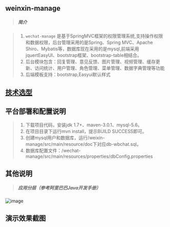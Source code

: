 weinxin-manage
------------------------

>##### 简介

> 1. `wechat-manage` 是基于SpringMVC框架的权限管理系统,支持操作权限和数据权限，后台管理采用的是Spring、Spring MVC、Apache Shiro、Mybatis等，数据库现在采用的是mysql,前端采用jquertEasyUI、bootstrap框架、bootstrap-table相结合。
> 2. 后台模块包含：回复管理、意见反馈、图片管理、视频管理、缓存更新、访问统计、用户管理、角色管理、菜单管理、数据字典管理等功能
> 3. 后端模板支持：bootstrap,Easyui默认样式

[技术选型](http://note.youdao.com/noteshare?id=233df4488c0cac1b719952432977ca74&sub=CD29D21A0EA0410F83F9447BB3D1F0B9)
------------------------


平台部署和配置说明
------------------------

> 1. 下载项目代码，安装jdk 1.7+、maven-3.0.1、mysql-5.6。
> 2. 在项目目录下运行mvn install，提示BUILD SUCCESS即可。
> 3. 创建mysql用户和数据库，运行/weixin-manage/src/main/resource/doc下对应db-wbchat.sql。
> 4. 数据库配置文件：/wechat-manage/src/main/resources/properties/dbConfig.properties


其他说明
------------------------

>##### 应用分层（参考阿里巴巴Java开发手册）
![image](https://raw.githubusercontent.com/dllwh/wechat/master/static/0.png)


演示效果截图
------------------------


